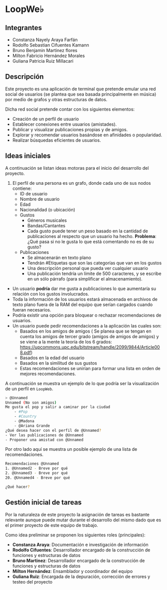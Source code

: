 # LoopWe♭
## Integrantes
- Constanza Nayely Araya Farfán
- Rodolfo Sebastian Cifuentes Kamann
- Bruno Benjamin Martinez flores
- Milton Fabricio Hernández Morales
- Guliana Patricia Ruiz Millacari

## Descripción
Este proyecto es una aplicación de terminal que pretende emular una red social de usuarios (se plantea que sea basada principalmente en música) por medio de grafos y otras estructuras de datos.

Dicha red social pretende contar con los siguientes elementos:
- Creación de un perfil de usuario
- Establecer conexiones entre usuarios (amistades).
- Publicar y visualizar publicaciones propias y de amigos.
- Explorar y recomendar usuarios basándose en afinidades o popularidad.
- Realizar búsquedas eficientes de usuarios.

## Ideas iniciales
A continuación se listan ideas motoras para el inicio del desarrollo del proyecto.
1. El perfil de una persona es un grafo, donde cada uno de sus nodos contiene:
    - ID de usuario
	- Nombre de usuario
	- Edad
	- Nacionalidad (o ubicación)
	- Gustos
		- Géneros musicales
		- Bandas/Cantantes
		- Cada gusto puede tener un peso basado en la cantidad de publicaciones al respecto que un usuario ha hecho. **Problema**: ¿Qué pasa si no le gusta lo que está comentando no es de su gusto?
	- Publicaciones
		- Se almacenarán en texto plano
		- Tendrán #Etiquetas que son las categorías que van en los gustos
		- Una descripción personal que pueda ver cualquier usuario
		- Una publicación tendría un límite de $500$ caracteres, y se escribe en un sólo párrafo (para simplificar el almacenamiento).
- Un usuario **podría** dar me gusta a publicaciones lo que aumentaría su relación con los gustos involucrados.
- Toda la información de los usuarios estará almacenada en archivos de texto plano fuera de la RAM del equipo que serían cargados cuando fueran necesarios.
- Podría existir una opción para bloquear o rechazar recomendaciones de usuarios.
- Un usuario puede pedir recomendaciones a la aplicación las cuales son:
	- Basados en los amigos de amigos ( Se planea que se tengan en cuenta los amigos de tercer grado (amigos de amigos de amigos) y se viene a la mente la teoría de los 6 grados: https://upcommons.upc.edu/bitstream/handle/2099/9844/Article008.pdf)
	- Basados en la edad del usuario
	- Basados en la similitud de sus gustos
	- Estas recomendaciones se unirían para formar una lista en orden de mejores recomendaciones.

A continuación se muestra un ejemplo de lo que podría ser la visualización de un perfil en `LoopWeb`.
```bash
> @Unnamed
Unnamed (No son amigos)
Me gusta el pop y salir a caminar por la ciudad
	- #Pop
	- #Country
	- @Madona
	- @Ariana Grande
¿Qué desea hacer con el perfil de @Unnamed?
- Ver las publicaciones de @Unnamed
- Proponer una amistad con @Unnamed
```

Por otro lado aquí se muestra un posible ejemplo de una lista de recomendaciones.

```bash
Recomendaciones @Unnamed
1. @Unnamed2 - Breve por qué
2. @Unnamed3 - Breve por qué
20. @Unnamed4 - Breve por qué

¿Qué hacer?
```
## Gestión inicial de tareas
Por la naturaleza de este proyecto la asignación de tareas es bastante relevante aunque puede mutar durante el desarrollo del mismo dado que es el primer proyecto de este equipo de trabajo.

Como idea preliminar se proponen los siguientes roles (principales):
- **Constanza Araya**: Documentación e investigación de información
- **Rodolfo Cifuentes**: Desarrollador encargado de la construcción de funciones y estructuras de datos
- **Bruno Martinez**: Desarrollador encargado de la construcción de funciones y estructuras de datos
- **Milton Hernández**: Ensamblador y coordinador del equipo
- **Guliana Ruiz**: Encargada de la depuración, corrección de errores y testeo del proyecto
